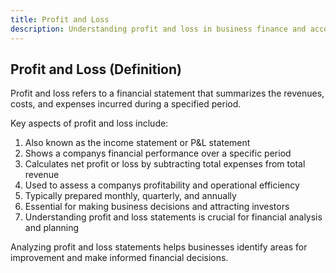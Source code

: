 ```yaml
---
title: Profit and Loss
description: Understanding profit and loss in business finance and accounting
---
```

## Profit and Loss (Definition)
Profit and loss refers to a financial statement that summarizes the revenues, costs, and expenses incurred during a specified period.

Key aspects of profit and loss include:
1. Also known as the income statement or P&L statement
2. Shows a companys financial performance over a specific period
3. Calculates net profit or loss by subtracting total expenses from total revenue
4. Used to assess a companys profitability and operational efficiency
5. Typically prepared monthly, quarterly, and annually
6. Essential for making business decisions and attracting investors
7. Understanding profit and loss statements is crucial for financial analysis and planning

Analyzing profit and loss statements helps businesses identify areas for improvement and make informed financial decisions.